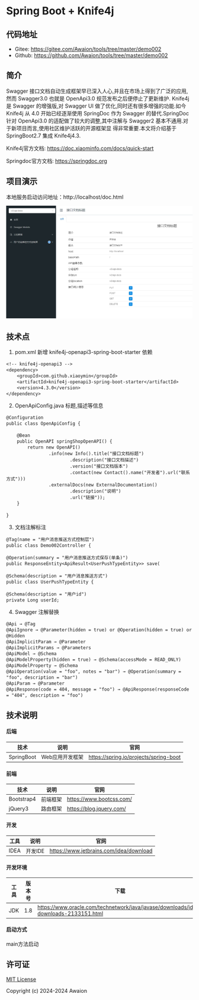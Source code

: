 # Spring Boot + Knife4j

## 代码地址

- Gitee: https://gitee.com/Awaion/tools/tree/master/demo002
- Github: https://github.com/Awaion/tools/tree/master/demo002

## 简介

Swagger 接口文档自动生成框架早已深入人心,并且在市场上得到了广泛的应用,然而 Swagger3.0 也就是 OpenApi3.0 规范发布之后便停止了更新维护.
Knife4j 是 Swagger 的增强版,对 Swagger UI 做了优化,同时还有很多增强的功能.如今 Knife4j 从 4.0 开始已经逐渐使用 SpringDoc 作为 
Swagger 的替代.SpringDoc 针对 OpenApi3.0 的适配做了较大的调整,其中注解与 Swagger2 基本不通用.对于新项目而言,使用社区维护活跃的开源框架显
得非常重要.本文将介绍基于 SpringBoot2.7 集成 Knife4j4.3.

Knife4j官方文档: https://doc.xiaominfo.com/docs/quick-start

Springdoc官方文档: https://springdoc.org

## 项目演示

本地服务启动访问地址：http://localhost/doc.html

![首页](src/main/resources/document/20240407184134.png)

## 技术点

1. pom.xml 新增 knife4j-openapi3-spring-boot-starter 依赖

``` code
<!-- knife4j-openapi3 -->
<dependency>
    <groupId>com.github.xiaoymin</groupId>
    <artifactId>knife4j-openapi3-spring-boot-starter</artifactId>
    <version>4.3.0</version>
</dependency>
```

2. OpenApiConfig.java 标题,描述等信息

```code
@Configuration
public class OpenApiConfig {

    @Bean
    public OpenAPI springShopOpenAPI() {
        return new OpenAPI()
                .info(new Info().title("接口文档标题")
                        .description("接口文档描述")
                        .version("接口文档版本")
                        .contact(new Contact().name("开发者").url("联系方式")))
                .externalDocs(new ExternalDocumentation()
                        .description("说明")
                        .url("链接"));
    }

}
```

3. 文档注解标注

``` code
@Tag(name = "用户消息推送方式控制层")
public class Demo002Controller {

@Operation(summary = "用户消息推送方式保存(单条)")
public ResponseEntity<ApiResult<UserPushTypeEntity>> save(

@Schema(description = "用户消息推送方式")
public class UserPushTypeEntity {

@Schema(description = "用户id")
private Long userId;
```

4. Swagger 注解替换

``` code
@Api → @Tag
@ApiIgnore → @Parameter(hidden = true) or @Operation(hidden = true) or @Hidden
@ApiImplicitParam → @Parameter
@ApiImplicitParams → @Parameters
@ApiModel → @Schema
@ApiModelProperty(hidden = true) → @Schema(accessMode = READ_ONLY)
@ApiModelProperty → @Schema
@ApiOperation(value = "foo", notes = "bar") → @Operation(summary = "foo", description = "bar")
@ApiParam → @Parameter
@ApiResponse(code = 404, message = "foo") → @ApiResponse(responseCode = "404", description = "foo")
```

## 技术说明

#### 后端

| 技术                 | 说明                | 官网                                           |
| -------------------- | ------------------- | ---------------------------------------------- |
| SpringBoot           | Web应用开发框架      | https://spring.io/projects/spring-boot         |

#### 前端

| 技术         | 说明                   | 官网                                   |
| ----------  | ---------------------  | -------------------------------------- |
| Bootstrap4  | 前端框架               | https://www.bootcss.com/               |
| jQuery3     | 路由框架               | https://blog.jquery.com/               |

#### 开发

| 工具          | 说明                | 官网                                            |
| ------------- | ------------------- | ----------------------------------------------- |
| IDEA          | 开发IDE             | https://www.jetbrains.com/idea/download         |

#### 开发环境

| 工具          | 版本号  | 下载                                                                                 |
| ------------- | ------ | ------------------------------------------------------------                         |
| JDK           | 1.8    | https://www.oracle.com/technetwork/java/javase/downloads/jdk8-downloads-2133151.html |


#### 启动方式

main方法启动

## 许可证

[MIT License](https://opensource.org/license/mit)

Copyright (c) 2024-2024 Awaion


